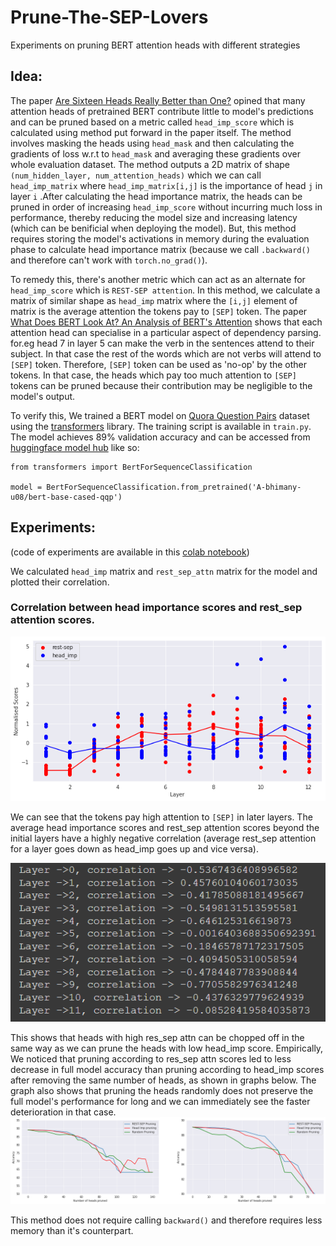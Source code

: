 # Prune-The-SEP-Lovers
Experiments on pruning BERT attention heads with different strategies


## Idea:
The paper [Are Sixteen Heads Really Better than One?](https://arxiv.org/abs/1905.10650) opined that many attention heads of pretrained BERT contribute little to model's predictions
and can be pruned based on a metric called `head_imp_score` which is calculated using method put forward in the paper itself. The method involves masking the heads using `head_mask` and then calculating the gradients of loss w.r.t to `head_mask` and averaging these gradients over whole evaluation dataset. The method outputs a 2D matrix of shape `(num_hidden_layer, num_attention_heads)` which we can call `head_imp_matrix` where `head_imp_matrix[i,j]` is the importance of head `j` in layer `i` .After calculating the head importance matrix, the heads can be pruned in order of increasing `head_imp_score` without incurring much loss in performance, thereby reducing the model size and increasing latency (which can be benificial when deploying the model). But, this method requires storing the model's activations in memory during the evaluation phase to calculate head importance matrix (because we call `.backward()` and therefore can't work with `torch.no_grad()`). 


To remedy this, there's another metric which can act as an alternate for `head_imp_score` which is `REST-SEP attention`. In this method, we calculate a matrix of similar shape as  `head_imp` matrix where the `[i,j]` element of matrix is the average attention the tokens pay to `[SEP]` token. The paper [What Does BERT Look At? An Analysis of BERT's Attention](https://arxiv.org/abs/1906.04341) shows that each attention head can specialise in a particular aspect of dependency parsing. for.eg head 7 in layer 5 can make the verb in the sentences attend to their subject. In that case the rest of the words which are not verbs will attend to `[SEP]` token. Therefore, `[SEP]` token can be used as 'no-op' by the other tokens. In that case, the heads which pay too much attention to `[SEP]` tokens can be pruned because their contribution may be negligible to the model's output.

To verify this, We trained a BERT model on [Quora Question Pairs](https://gluebenchmark.com/tasks) dataset using the [transformers](https://huggingface.co/transformers/) library. The training script is available in `train.py`. The model achieves 89% validation accuracy and can be accessed from [huggingface model hub](https://huggingface.co/A-bhimany-u08/bert-base-cased-qqp) like so:
```
from transformers import BertForSequenceClassification

model = BertForSequenceClassification.from_pretrained('A-bhimany-u08/bert-base-cased-qqp')
```

## Experiments: 
(code of experiments are available in this [colab notebook](https://colab.research.google.com/drive/1TfB95lpwpTJZZVVjKGwHtG5iv4dPgpsO?usp=sharing)) 

We calculated `head_imp` matrix and `rest_sep_attn` matrix for the model and plotted their correlation.

### Correlation between head importance scores and rest_sep attention scores.

![](images/correlation.png)

We can see that the tokens pay high attention to `[SEP]` in later layers. The average head importance scores and rest_sep attention scores beyond the initial layers have a highly negative correlation (average rest_sep attention for a layer goes down as head_imp goes up and vice versa).

![](images/correlation_stats.PNG)

This shows that heads with high res_sep attn can be chopped off in the same way as we can prune the heads with low head_imp score.
Empirically, We noticed that pruning according to res_sep attn scores led to less decrease in full model accuracy than pruning according to head_imp scores after removing the same number of heads, as shown in graphs below. The graph also shows that pruning the heads randomly does not preserve the full model's performance for long and we can immediately see the faster deterioration in that case.
![](images/accuracies.png)

This method does not require calling `backward()` and therefore requires less memory than it's counterpart.


